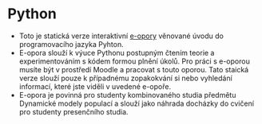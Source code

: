 # Python

* Toto je statická verze interaktivní [e-opory](https://moodle.mendelu.cz/course/view.php?id=380) věnované úvodu do programovacího jazyka Pyhton.
* E-opora slouží k výuce Pythonu postupným čtením teorie a experimentováním s kódem formou plnění úkolů. Pro práci s e-oporou musíte být v prostředí Moodle a pracovat s touto oporou. Tato staická verze slouží pouze k případnému zopakokvání si nebo vyhledání informací, které jste viděli v uvedené e-opoře.
* E-opora je povinná pro studenty kombinovaného studia předmětu Dynamické modely populací a slouží jako náhrada docházky do cvičení pro studenty presenčního studia.
